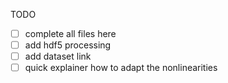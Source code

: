 TODO

- [ ] complete all files here
- [ ] add hdf5 processing
- [ ] add dataset link
- [ ] quick explainer how to adapt the nonlinearities
